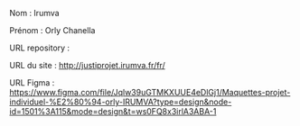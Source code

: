Nom : Irumva

Prénom : Orly Chanella

URL repository : 

URL du site : http://justiprojet.irumva.fr/fr/

URL Figma : https://www.figma.com/file/Jqlw39uGTMKXUUE4eDlGj1/Maquettes-projet-individuel-%E2%80%94-orly-IRUMVA?type=design&node-id=1501%3A115&mode=design&t=ws0FQ8x3irlA3ABA-1